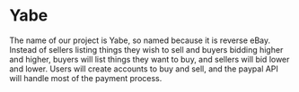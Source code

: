 # Yabe
The name of our project is Yabe, so named because it is reverse eBay. Instead of sellers listing things they wish to sell and buyers bidding higher and higher, buyers will list things they want to buy, and sellers will bid lower and lower. Users will create accounts to buy and sell, and the paypal API will handle most of the payment process.
